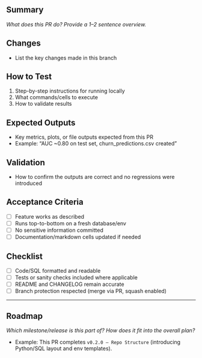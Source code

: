 ## Summary
_What does this PR do? Provide a 1–2 sentence overview._

## Changes
- List the key changes made in this branch

## How to Test
1. Step-by-step instructions for running locally
2. What commands/cells to execute
3. How to validate results

## Expected Outputs
- Key metrics, plots, or file outputs expected from this PR
- Example: “AUC ~0.80 on test set, churn_predictions.csv created”

## Validation
- How to confirm the outputs are correct and no regressions were introduced

## Acceptance Criteria
- [ ] Feature works as described
- [ ] Runs top-to-bottom on a fresh database/env
- [ ] No sensitive information committed
- [ ] Documentation/markdown cells updated if needed

## Checklist
- [ ] Code/SQL formatted and readable
- [ ] Tests or sanity checks included where applicable
- [ ] README and CHANGELOG remain accurate
- [ ] Branch protection respected (merge via PR, squash enabled)

---

## Roadmap
_Which milestone/release is this part of? How does it fit into the overall plan?_
- Example: This PR completes `v0.2.0 – Repo Structure` (introducing Python/SQL layout and env templates).
